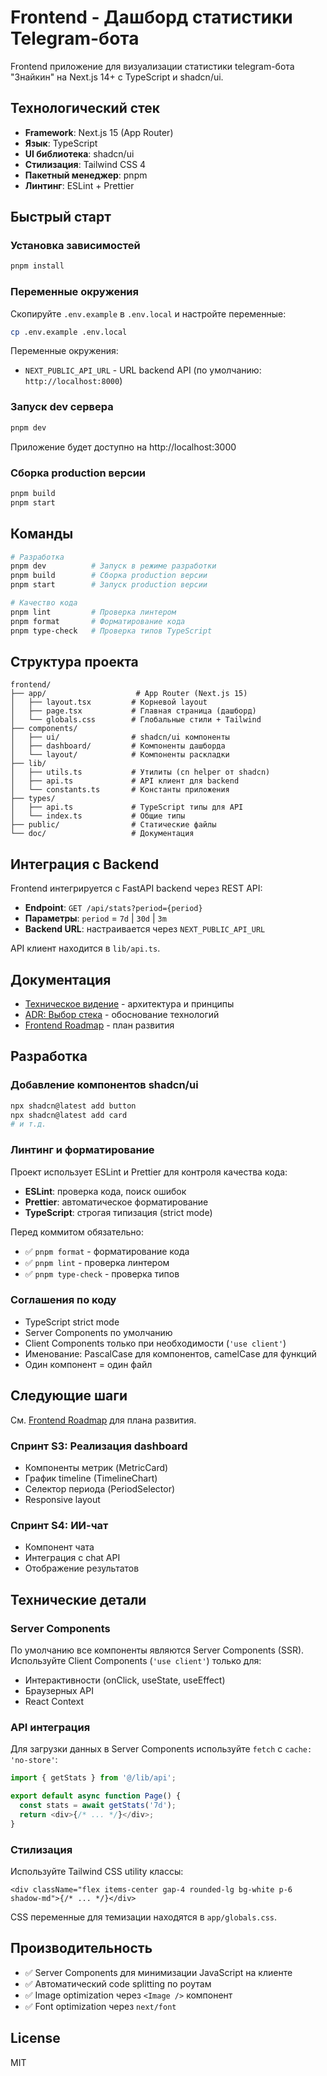 # Frontend - Дашборд статистики Telegram-бота

Frontend приложение для визуализации статистики telegram-бота "Знайкин" на Next.js 14+ с TypeScript и shadcn/ui.

## Технологический стек

- **Framework**: Next.js 15 (App Router)
- **Язык**: TypeScript
- **UI библиотека**: shadcn/ui
- **Стилизация**: Tailwind CSS 4
- **Пакетный менеджер**: pnpm
- **Линтинг**: ESLint + Prettier

## Быстрый старт

### Установка зависимостей

```bash
pnpm install
```

### Переменные окружения

Скопируйте `.env.example` в `.env.local` и настройте переменные:

```bash
cp .env.example .env.local
```

Переменные окружения:

- `NEXT_PUBLIC_API_URL` - URL backend API (по умолчанию: `http://localhost:8000`)

### Запуск dev сервера

```bash
pnpm dev
```

Приложение будет доступно на http://localhost:3000

### Сборка production версии

```bash
pnpm build
pnpm start
```

## Команды

```bash
# Разработка
pnpm dev          # Запуск в режиме разработки
pnpm build        # Сборка production версии
pnpm start        # Запуск production версии

# Качество кода
pnpm lint         # Проверка линтером
pnpm format       # Форматирование кода
pnpm type-check   # Проверка типов TypeScript
```

## Структура проекта

```
frontend/
├── app/                    # App Router (Next.js 15)
│   ├── layout.tsx         # Корневой layout
│   ├── page.tsx           # Главная страница (дашборд)
│   └── globals.css        # Глобальные стили + Tailwind
├── components/
│   ├── ui/                # shadcn/ui компоненты
│   ├── dashboard/         # Компоненты дашборда
│   └── layout/            # Компоненты раскладки
├── lib/
│   ├── utils.ts           # Утилиты (cn helper от shadcn)
│   ├── api.ts             # API клиент для backend
│   └── constants.ts       # Константы приложения
├── types/
│   ├── api.ts             # TypeScript типы для API
│   └── index.ts           # Общие типы
├── public/                # Статические файлы
└── doc/                   # Документация
```

## Интеграция с Backend

Frontend интегрируется с FastAPI backend через REST API:

- **Endpoint**: `GET /api/stats?period={period}`
- **Параметры**: `period` = `7d` | `30d` | `3m`
- **Backend URL**: настраивается через `NEXT_PUBLIC_API_URL`

API клиент находится в `lib/api.ts`.

## Документация

- [Техническое видение](./doc/front-vision.md) - архитектура и принципы
- [ADR: Выбор стека](./doc/adr-stack-choice.md) - обоснование технологий
- [Frontend Roadmap](./doc/frontend-roadmap.md) - план развития

## Разработка

### Добавление компонентов shadcn/ui

```bash
npx shadcn@latest add button
npx shadcn@latest add card
# и т.д.
```

### Линтинг и форматирование

Проект использует ESLint и Prettier для контроля качества кода:

- **ESLint**: проверка кода, поиск ошибок
- **Prettier**: автоматическое форматирование
- **TypeScript**: строгая типизация (strict mode)

Перед коммитом обязательно:

- ✅ `pnpm format` - форматирование кода
- ✅ `pnpm lint` - проверка линтером
- ✅ `pnpm type-check` - проверка типов

### Соглашения по коду

- TypeScript strict mode
- Server Components по умолчанию
- Client Components только при необходимости (`'use client'`)
- Именование: PascalCase для компонентов, camelCase для функций
- Один компонент = один файл

## Следующие шаги

См. [Frontend Roadmap](./doc/frontend-roadmap.md) для плана развития.

### Спринт S3: Реализация dashboard

- Компоненты метрик (MetricCard)
- График timeline (TimelineChart)
- Селектор периода (PeriodSelector)
- Responsive layout

### Спринт S4: ИИ-чат

- Компонент чата
- Интеграция с chat API
- Отображение результатов

## Технические детали

### Server Components

По умолчанию все компоненты являются Server Components (SSR). Используйте Client Components (`'use client'`) только для:

- Интерактивности (onClick, useState, useEffect)
- Браузерных API
- React Context

### API интеграция

Для загрузки данных в Server Components используйте `fetch` с `cache: 'no-store'`:

```typescript
import { getStats } from '@/lib/api';

export default async function Page() {
  const stats = await getStats('7d');
  return <div>{/* ... */}</div>;
}
```

### Стилизация

Используйте Tailwind CSS utility классы:

```tsx
<div className="flex items-center gap-4 rounded-lg bg-white p-6 shadow-md">{/* ... */}</div>
```

CSS переменные для темизации находятся в `app/globals.css`.

## Производительность

- ✅ Server Components для минимизации JavaScript на клиенте
- ✅ Автоматический code splitting по роутам
- ✅ Image optimization через `<Image />` компонент
- ✅ Font optimization через `next/font`

## License

MIT
